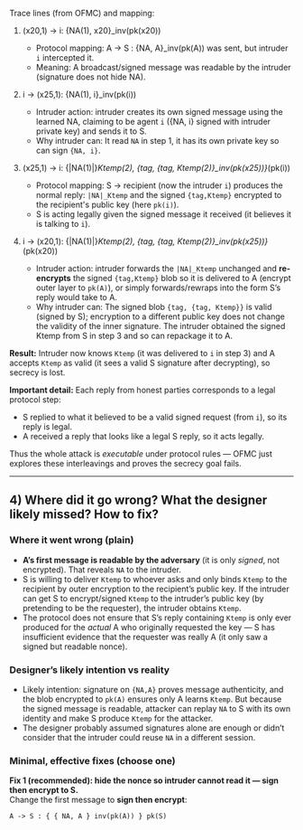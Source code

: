 Trace lines (from OFMC) and mapping:

1. (x20,1) -> i: {NA(1), x20}\_inv(pk(x20))

   - Protocol mapping: A -> S : {NA, A}\_inv(pk(A)) was sent, but intruder `i` intercepted it.
   - Meaning: A broadcast/signed message was readable by the intruder (signature does not hide NA).

2. i -> (x25,1): {NA(1), i}\_inv(pk(i))

   - Intruder action: intruder creates its own signed message using the learned NA, claiming to be agent `i` ({NA, i} signed with intruder private key) and sends it to S.
   - Why intruder can: It read `NA` in step 1, it has its own private key so can sign `{NA, i}`.

3. (x25,1) -> i: {|NA(1)|}_Ktemp(2), {tag, {tag, Ktemp(2)}\_inv(pk(x25))}_(pk(i))

   - Protocol mapping: S -> recipient (now the intruder `i`) produces the normal reply: `|NA|_Ktemp` and the signed `{tag,Ktemp}` encrypted to the recipient's public key (here `pk(i)`).
   - S is acting legally given the signed message it received (it believes it is talking to `i`).

4. i -> (x20,1): {|NA(1)|}_Ktemp(2), {tag, {tag, Ktemp(2)}\_inv(pk(x25))}_(pk(x20))
   - Intruder action: intruder forwards the `|NA|_Ktemp` unchanged and **re-encrypts** the signed `{tag,Ktemp}` blob so it is delivered to A (encrypt outer layer to `pk(A)`), or simply forwards/rewraps into the form S’s reply would take to A.
   - Why intruder can: The signed blob `{tag, {tag, Ktemp}}` is valid (signed by S); encryption to a different public key does not change the validity of the inner signature. The intruder obtained the signed Ktemp from S in step 3 and so can repackage it to A.

**Result:** Intruder now knows `Ktemp` (it was delivered to `i` in step 3) and A accepts `Ktemp` as valid (it sees a valid S signature after decrypting), so secrecy is lost.

**Important detail:** Each reply from honest parties corresponds to a legal protocol step:

- S replied to what it believed to be a valid signed request (from `i`), so its reply is legal.
- A received a reply that looks like a legal S reply, so it acts legally.

Thus the whole attack is _executable_ under protocol rules — OFMC just explores these interleavings and proves the secrecy goal fails.

---

## 4) Where did it go wrong? What the designer likely missed? How to fix?

### Where it went wrong (plain)

- **A’s first message is readable by the adversary** (it is only _signed_, not encrypted). That reveals `NA` to the intruder.
- S is willing to deliver `Ktemp` to whoever asks and only binds `Ktemp` to the recipient by outer encryption to the recipient’s public key. If the intruder can get S to encrypt/signed `Ktemp` to the intruder’s public key (by pretending to be the requester), the intruder obtains `Ktemp`.
- The protocol does not ensure that S’s reply containing `Ktemp` is only ever produced for the _actual_ A who originally requested the key — S has insufficient evidence that the requester was really A (it only saw a signed but readable nonce).

### Designer’s likely intention vs reality

- Likely intention: signature on `{NA,A}` proves message authenticity, and the blob encrypted to `pk(A)` ensures only A learns `Ktemp`. But because the signed message is readable, attacker can replay `NA` to S with its own identity and make S produce `Ktemp` for the attacker.
- The designer probably assumed signatures alone are enough or didn’t consider that the intruder could reuse `NA` in a different session.

### Minimal, effective fixes (choose one)

**Fix 1 (recommended): hide the nonce so intruder cannot read it — sign then encrypt to S.**  
Change the first message to **sign then encrypt**:

```text
A -> S : { { NA, A } inv(pk(A)) } pk(S)
```
